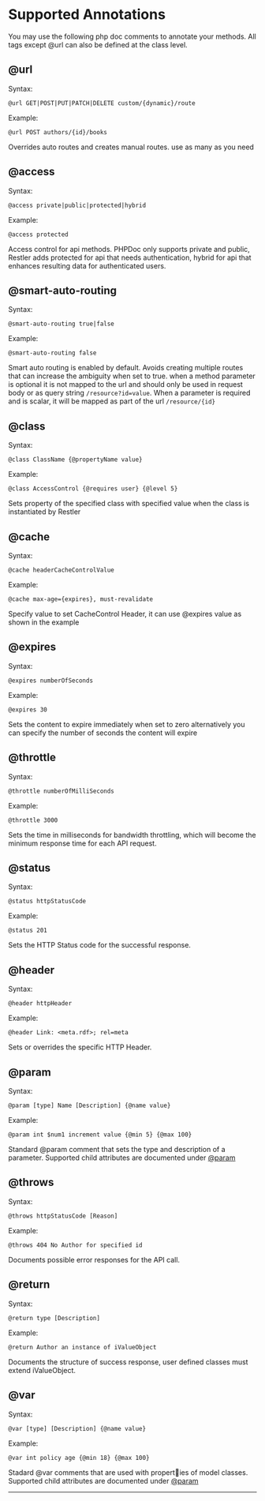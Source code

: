 # Supported Annotations

You may use the following php doc comments to annotate your methods.
All tags except @url can also be defined at the class level.

## @url	 

Syntax:

	@url GET|POST|PUT|PATCH|DELETE custom/{dynamic}/route

Example:

	@url POST authors/{id}/books

Overrides auto routes and creates manual routes. use as many as you need

## @access	 

Syntax:

    @access private|public|protected|hybrid
    
Example:

    @access protected

Access control for api methods. PHPDoc only supports private and public, Restler adds protected for api that needs authentication, hybrid for api that enhances resulting data for authenticated users.


## @smart-auto-routing	 

Syntax:

	@smart-auto-routing true|false
	
Example:

	@smart-auto-routing false
	
Smart auto routing is enabled by default. Avoids creating multiple routes that can increase the ambiguity when set to true. when a method parameter is optional it is not mapped to the url and should only be used in request body or as query string 
`/resource?id=value`. When a parameter is required and is scalar, it will be mapped as part of the url `/resource/{id}`


## @class	 

Syntax:

	@class ClassName {@propertyName value}

Example:

	@class AccessControl {@requires user} {@level 5}
	
Sets property of the specified class with specified value when the class is instantiated by Restler

## @cache	 

Syntax:

	@cache headerCacheControlValue
	
Example:

	@cache max-age={expires}, must-revalidate
	
Specify value to set CacheControl Header, it can use @expires value as shown in the example

## @expires	 

Syntax:

	@expires numberOfSeconds
	
Example:

	@expires 30

Sets the content to expire immediately when set to zero alternatively you can specify the number of seconds the content will expire

## @throttle	 

Syntax:

	@throttle numberOfMilliSeconds
	
Example:

	@throttle 3000
	
Sets the time in milliseconds for bandwidth throttling, which will become the minimum response time for each API request.

## @status	 

Syntax:

    @status httpStatusCode
    
Example:

	@status 201

Sets the HTTP Status code for the successful response.

## @header	 

Syntax:

	@header httpHeader

Example:

	@header Link: <meta.rdf>; rel=meta

Sets or overrides the specific HTTP Header.

## @param	 

Syntax:

	@param [type] Name [Description] {@name value}
	
Example:

	@param int $num1 increment value {@min 5} {@max 100}
	
Standard @param comment that sets the type and description of a parameter. Supported child attributes are documented under [@param](PARAM.md)

## @throws	 

Syntax:

	@throws httpStatusCode [Reason]

Example:

	@throws 404 No Author for specified id

Documents possible error responses for the API call.

## @return	 

Syntax:

	@return type [Description]

Example:

	@return Author an instance of iValueObject

Documents the structure of success response, user defined classes must extend iValueObject.


## @var

Syntax:

	@var [type] [Description] {@name value}

Example:

	@var int policy age {@min 18} {@max 100}

Stadard @var comments that are used with properties of model classes. Supported child attributes are documented under [@param](PARAM.md)

---------------